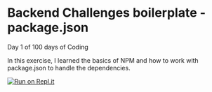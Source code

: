 # Backend Challenges boilerplate - package.json
Day 1 of 100 days of Coding 

In this exercise, I learned the basics of NPM and how to work with package.json to handle the dependencies.

[![Run on Repl.it](https://repl.it/badge/github/freeCodeCamp/boilerplate-npm)](https://repl.it/github/freeCodeCamp/boilerplate-npm)
